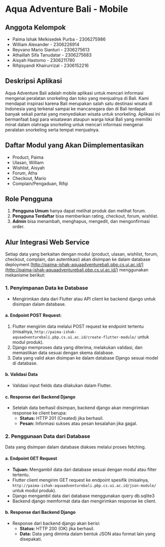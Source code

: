 # Aqua Adventure Bali - Mobile

## Anggota Kelompok
* Paima Ishak Melkisedek Purba - 2306275986
* William Alexander - 2306226914
* Reyvano Mario Sianturi - 2306275613
* Athaillah Sifa Tanudatar - 2306275683
* Aisyah Hastomo - 2306211780
* Rifqisyandi Khairurrizal - 2306152216

## Deskripsi Aplikasi
Aqua Adventure Bali adalah mobile aplikasi untuk mencari informasi mengenai peralatan snorkeling dan toko yang menjualnya di Bali. Kami mendapat inspirasi karena Bali merupakan salah satu destinasi wisata di Indonesia yang terkenal sampai ke mancanegara dan di Bali terdapat banyak sekali pantai yang menyediakan wisata untuk snorkeling. Aplikasi ini bermanfaat bagi para wisatawan ataupun warga lokal Bali yang memiliki minat dalam olahraga snorkeling untuk mencari informasi mengenai peralatan snorkeling serta tempat menjualnya.

## Daftar Modul yang Akan Diimplementasikan
* Product, Paima
* Ulasan, William
* Wishlist, Aisyah
* Forum, Atha
* Checkout, Mario
* Complain/Pengaduan, Rifqi

## Role Pengguna
1. **Pengguna Umum** hanya dapat melihat produk dan melihat forum.
2. **Pengguna Terdaftar** bisa memberikan rating, checkout, forum, wishlist.
3. **Admin** bisa menambah, menghapus, mengedit, dan mengonfirmasi order.

## Alur Integrasi Web Service
Setiap data yang berkaitan dengan modul (product, ulasan, wishlist, forum, checkout, complain, dan autentikasi) akan disimpan ke dalam database deployment [http://paima-ishak-aquaadventurebali.pbp.cs.ui.ac.id/](http://paima-ishak-aquaadventurebali.pbp.cs.ui.ac.id/) menggunakan mekanisme berikut:

### 1. Penyimpanan Data ke Database
* Mengirimkan data dari Flutter atau API client ke backend django untuk disimpan dalam database.

#### a. Endpoint POST Request:
1. Flutter mengirim data melalui POST request ke endpoint tertentu (misalnya, `http://paima-ishak-aquaadventurebali.pbp.cs.ui.ac.id/create-flutter-module/` untuk modul produk).
2. Django memproses data yang diterima, melakukan validasi, dan memastikan data sesuai dengan skema database.
3. Data yang valid akan disimpan ke dalam database Django sesuai model di database.

#### b. Validasi Data
* Validasi input fields data dilakukan dalam Flutter.

#### c. Response dari Backend Django
* Setelah data berhasil disimpan, backend django akan mengirimkan response ke client berupa:
  - **Status:** HTTP 201 (Created) jika berhasil.
  - **Pesan:** Informasi sukses atau pesan kesalahan jika gagal.

### 2. Penggunaan Data dari Database
Data yang disimpan dalam database diakses melalui proses fetching.

#### a. Endpoint GET Request
* **Tujuan:** Mengambil data dari database sesuai dengan modul atau filter tertentu.
* Flutter client mengirim GET request ke endpoint spesifik (misalnya, `http://paima-ishak-aquaadventurebali.pbp.cs.ui.ac.id/json-module/` untuk modul produk).
* Django mengambil data dari database menggunakan query db.sqlite3
* Backend django memformat data dan mengirimkan response ke client.

#### b. Response dari Backend Django
* Response dari backend django akan berisi:
  - **Status:** HTTP 200 (OK) jika berhasil.
  - **Data:** Data yang diminta dalam bentuk JSON atau format lain yang disepakati.

